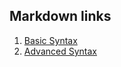 

## Markdown links

1. [Basic Syntax](https://www.markdownguide.org/basic-syntax/)
2. [Advanced Syntax](https://daringfireball.net/projects/markdown/syntax)

